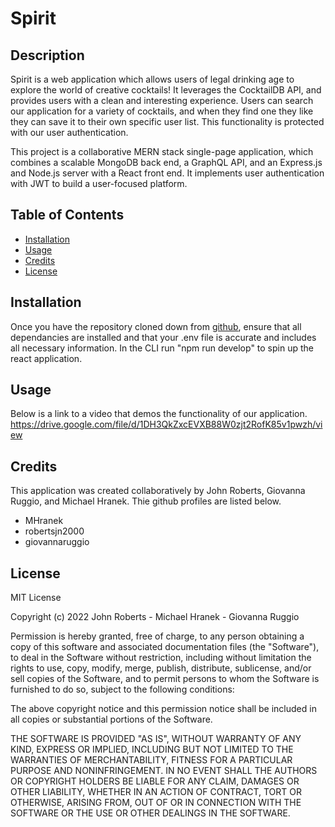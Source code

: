 # Spirit

## Description

Spirit is a web application which allows users of legal drinking age to explore the world of creative cocktails! It leverages the CocktailDB API, and provides users with a clean and interesting experience. Users can search our application for a variety of cocktails, and when they find one they like they can save it to their own specific user list. This functionality is protected with our user authentication. 

This project is a collaborative MERN stack single-page application, which combines a scalable MongoDB back end, a GraphQL API, and an Express.js and Node.js server with a React front end. It implements user authentication with JWT to build a user-focused platform. 


## Table of Contents

- [Installation](#installation)
- [Usage](#usage)
- [Credits](#credits)
- [License](#license)

## Installation

Once you have the repository cloned down from [github](https://github.com/MHranek/spirit), ensure that all dependancies are installed and that your .env file is accurate and includes all necessary information. In the CLI run "npm run develop" to spin up the react application. 

## Usage

Below is a link to a video that demos the functionality of our application.
https://drive.google.com/file/d/1DH3QkZxcEVXB88W0zjt2RofK85v1pwzh/view

## Credits

This application was created collaboratively by John Roberts, Giovanna Ruggio, and Michael Hranek. Thie github profiles are listed below.

- MHranek
- robertsjn2000
- giovannaruggio 

## License

MIT License

Copyright (c) 2022 John Roberts - Michael Hranek - Giovanna Ruggio 

Permission is hereby granted, free of charge, to any person obtaining a copy
of this software and associated documentation files (the "Software"), to deal
in the Software without restriction, including without limitation the rights
to use, copy, modify, merge, publish, distribute, sublicense, and/or sell
copies of the Software, and to permit persons to whom the Software is
furnished to do so, subject to the following conditions:

The above copyright notice and this permission notice shall be included in all
copies or substantial portions of the Software.

THE SOFTWARE IS PROVIDED "AS IS", WITHOUT WARRANTY OF ANY KIND, EXPRESS OR
IMPLIED, INCLUDING BUT NOT LIMITED TO THE WARRANTIES OF MERCHANTABILITY,
FITNESS FOR A PARTICULAR PURPOSE AND NONINFRINGEMENT. IN NO EVENT SHALL THE
AUTHORS OR COPYRIGHT HOLDERS BE LIABLE FOR ANY CLAIM, DAMAGES OR OTHER
LIABILITY, WHETHER IN AN ACTION OF CONTRACT, TORT OR OTHERWISE, ARISING FROM,
OUT OF OR IN CONNECTION WITH THE SOFTWARE OR THE USE OR OTHER DEALINGS IN THE
SOFTWARE.


